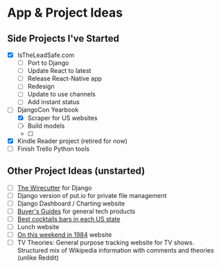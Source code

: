 # App & Project Ideas

## Side Projects I've Started

- [x] IsTheLeadSafe.com 
    + [ ] Port to Django
    + [ ] Update React to latest
    + [ ] Release React-Native app
    + [ ] Redesign
    + [ ] Update to use channels
    + [ ] Add instant status
- [ ] DjangoCon Yearbook
    + [x] Scraper for US websites
    + [ ] Build models
    + [ ] 
- [x] Kindle Reader project (retired for now)
- [ ] Finish Trello Python tools

## Other Project Ideas (unstarted)

- [ ] [The Wirecutter](http://thewirecutter.com/) for Django
- [ ] Django version of put.io for private file management
- [ ] Django Dashboard / Charting website
- [ ] [Buyer's Guides](http://buyersguide.macrumors.com/) for general tech products
- [ ] [Best cocktails bars in each US
    state](http://ask.metafilter.com/263457/Best-cocktails-bars-in-each-US-state)
- [ ] Lunch website
- [ ] [On this weekend in 1984](http://kottke.org/14/06/on-this-weekend-in-1984) website
- [ ] TV Theories: General purpose tracking website for TV shows. Structured mix of Wikipedia information with comments and theories (unlike Reddit)
